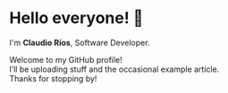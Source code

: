 # Hello everyone! 👋

I'm **Claudio Ríos**, Software Developer.

Welcome to my GitHub profile!  
I’ll be uploading stuff and the occasional example article.  
Thanks for stopping by!
